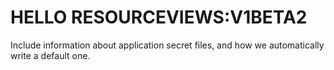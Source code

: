 # HELLO RESOURCEVIEWS:V1BETA2


Include information about application secret files, and how we automatically write a default one.